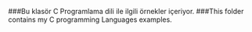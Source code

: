 ###Bu klasör C Programlama dili ile ilgili örnekler içeriyor.
###This folder contains my C programming Languages examples.

